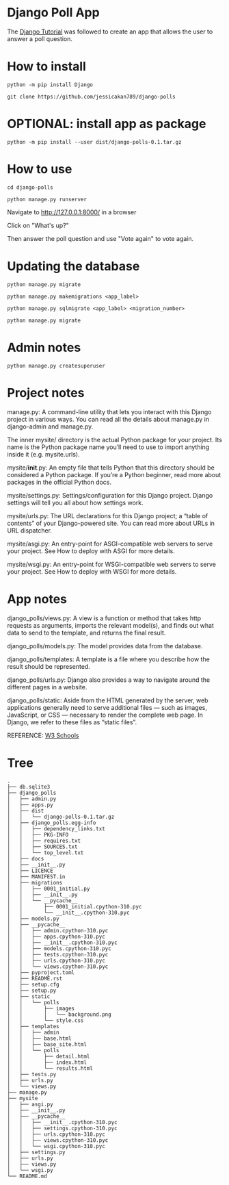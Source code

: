 # Django Poll App
The [Django Tutorial](https://docs.djangoproject.com/en/5.0/intro/tutorial01/) was followed to create an app that allows the user to answer a poll question.

# How to install
```
python -m pip install Django

git clone https://github.com/jessicakan789/django-polls
```

# OPTIONAL: install app as package
```
python -m pip install --user dist/django-polls-0.1.tar.gz
```

# How to use
```
cd django-polls

python manage.py runserver 
```

Navigate to http://127.0.0.1:8000/ in a browser

Click on "What's up?"

Then answer the poll question and use "Vote again" to vote again.

# Updating the database
```
python manage.py migrate

python manage.py makemigrations <app_label>

python manage.py sqlmigrate <app_label> <migration_number>

python manage.py migrate
```

# Admin notes
```
python manage.py createsuperuser
```

# Project notes
manage.py: A command-line utility that lets you interact with this Django project in various ways. You can read all the details about manage.py in django-admin and manage.py.

The inner mysite/ directory is the actual Python package for your project. Its name is the Python package name you’ll need to use to import anything inside it (e.g. mysite.urls).

mysite/__init__.py: An empty file that tells Python that this directory should be considered a Python package. If you’re a Python beginner, read more about packages in the official Python docs.

mysite/settings.py: Settings/configuration for this Django project. Django settings will tell you all about how settings work.

mysite/urls.py: The URL declarations for this Django project; a “table of contents” of your Django-powered site. You can read more about URLs in URL dispatcher.

mysite/asgi.py: An entry-point for ASGI-compatible web servers to serve your project. See How to deploy with ASGI for more details.

mysite/wsgi.py: An entry-point for WSGI-compatible web servers to serve your project. See How to deploy with WSGI for more details.

# App notes
django_polls/views.py: A view is a function or method that takes http requests as arguments, imports the relevant model(s), and finds out what data to send to the template, and returns the final result.

django_polls/models.py: The model provides data from the database.

django_polls/templates: A template is a file where you describe how the result should be represented.

django_polls/urls.py: Django also provides a way to navigate around the different pages in a website.

django_polls/static: Aside from the HTML generated by the server, web applications generally need to serve additional files — such as images, JavaScript, or CSS — necessary to render the complete web page. In Django, we refer to these files as “static files”.

REFERENCE: [W3 Schools](https://www.w3schools.com/django/index.php)

# Tree
```
.
├── db.sqlite3
├── django_polls
│   ├── admin.py
│   ├── apps.py
│   ├── dist
│   │   └── django-polls-0.1.tar.gz
│   ├── django_polls.egg-info
│   │   ├── dependency_links.txt
│   │   ├── PKG-INFO
│   │   ├── requires.txt
│   │   ├── SOURCES.txt
│   │   └── top_level.txt
│   ├── docs
│   ├── __init__.py
│   ├── LICENCE
│   ├── MANIFEST.in
│   ├── migrations
│   │   ├── 0001_initial.py
│   │   ├── __init__.py
│   │   └── __pycache__
│   │       ├── 0001_initial.cpython-310.pyc
│   │       └── __init__.cpython-310.pyc
│   ├── models.py
│   ├── __pycache__
│   │   ├── admin.cpython-310.pyc
│   │   ├── apps.cpython-310.pyc
│   │   ├── __init__.cpython-310.pyc
│   │   ├── models.cpython-310.pyc
│   │   ├── tests.cpython-310.pyc
│   │   ├── urls.cpython-310.pyc
│   │   └── views.cpython-310.pyc
│   ├── pyproject.toml
│   ├── README.rst
│   ├── setup.cfg
│   ├── setup.py
│   ├── static
│   │   └── polls
│   │       ├── images
│   │       │   └── background.png
│   │       └── style.css
│   ├── templates
│   │   ├── admin
│   │   ├── base.html
│   │   ├── base_site.html
│   │   └── polls
│   │       ├── detail.html
│   │       ├── index.html
│   │       └── results.html
│   ├── tests.py
│   ├── urls.py
│   └── views.py
├── manage.py
├── mysite
│   ├── asgi.py
│   ├── __init__.py
│   ├── __pycache__
│   │   ├── __init__.cpython-310.pyc
│   │   ├── settings.cpython-310.pyc
│   │   ├── urls.cpython-310.pyc
│   │   ├── views.cpython-310.pyc
│   │   └── wsgi.cpython-310.pyc
│   ├── settings.py
│   ├── urls.py
│   ├── views.py
│   └── wsgi.py
└── README.md
```

